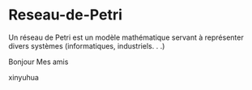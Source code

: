 
# Reseau-de-Petri
Un réseau de Petri est un modèle mathématique servant à représenter divers systèmes (informatiques, industriels. . .)



Bonjour Mes amis

xinyuhua



